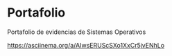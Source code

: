 # Portafolio
Portafolio de evidencias de Sistemas Operativos

https://asciinema.org/a/AIwsERUScSXo1XxCr5jvENhLo
